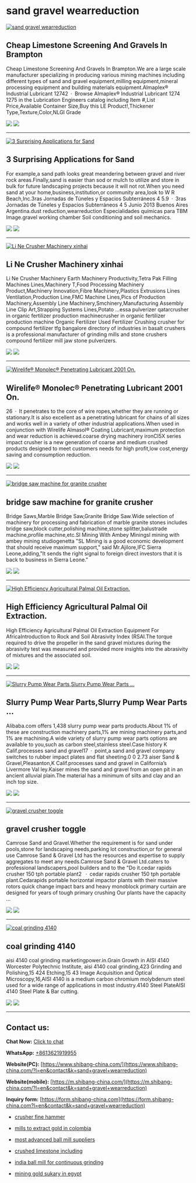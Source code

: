 # sand gravel wearreduction

<a href="https://swt.shibang-china.com/?l=en&img&k=sand+gravel+wearreduction" target="_blank">![sand gravel wearreduction](http://static.shibang-china.com/all-800x300/1038.jpg)</a>

## Cheap Limestone Screening And Gravels In Brampton
Cheap Limestone Screening And Gravels In Brampton.We are a large scale manufacturer specializing in producing various mining machines including different types of sand and gravel equipment,milling equipment,mineral processing equipment and building materials equipment.Almaplex&#174; Industrial Lubricant 12742&ensp;&#0183;&ensp;Browse Almaplex&#174; Industrial Lubricant 1274 1275 in the Lubrication Engineers catalog including Item #,List Price,Available Container Size,Buy this LE Product!,Thickener Type,Texture,Color,NLGI Grade


<a href="https://whatsapp.shibangsoft.com/WhatsApp.php" target="_blank" title="WhatsApp">![](http://static.shibang-china.com/icon/whatsapp.png)</a> <a href="https://swt.shibang-china.com/?l=en&icon&k=sand+gravel+wearreduction" target="_blank">![](http://static.shibang-china.com/icon/chat-en.png)</a>

---

<a href="https://swt.shibang-china.com/?l=en&img&k=sand+gravel+wearreduction" target="_blank">![3 Surprising Applications for Sand](http://static.shibang-china.com/all-800x300/1235.jpg)</a>

## 3 Surprising Applications for Sand
For example,a sand path looks great meandering between gravel and river rock areas.Finally,sand is easier than sod or mulch to utilize and store in bulk for future landscaping projects because it will not rot.When you need sand at your home,business,institution,or community area,look to W R Beach,Inc.3ras Jornadas de T&#250;neles y Espacios Subterr&#225;neos 4 5.9&ensp;&#0183;&ensp;3ras Jornadas de T&#250;neles y Espacios Subterr&#225;neos 4 5 Junio 2013 Buenos Aires Argentina.dust reduction,wearreduction Especialidades qu&#237;micas para TBM Image.gravel working chamber Soil conditioning and soil mechanics.


<a href="https://whatsapp.shibangsoft.com/WhatsApp.php" target="_blank" title="WhatsApp">![](http://static.shibang-china.com/icon/whatsapp.png)</a> <a href="https://swt.shibang-china.com/?l=en&icon&k=sand+gravel+wearreduction" target="_blank">![](http://static.shibang-china.com/icon/chat-en.png)</a>

---

<a href="https://swt.shibang-china.com/?l=en&img&k=sand+gravel+wearreduction" target="_blank">![Li Ne Crusher Machinery xinhai](http://static.shibang-china.com/all-800x300/651.jpg)</a>

## Li Ne Crusher Machinery xinhai
Li Ne Crusher Machinery Earth Machinery Productivity,Tetra Pak Filling Machines Lines,Machinery T,Food Processing Machinery Product,Machinery Innovation,Fibre Machinery,Plastics Extrusions Lines Ventilation,Production Line,FMC Machine Lines,Pics of Production Machinery,Assembly Line Machinery,Smchinery,Manufacturing Assembly Line Clip Art,Strapping Systems Lines,Potato …essa pulverizer qatarcrusher in organic fertilizer production machinecrusher in organic fertilizer production machine Organic Fertilizer Used Fertilizer Crushing crusher for compound fertilizer tfg bangalore directory of industries in basalt crushers is a professional manufacturer of grinding mills and stone crushers compound fertilizer mill jaw stone pulverizers.


<a href="https://whatsapp.shibangsoft.com/WhatsApp.php" target="_blank" title="WhatsApp">![](http://static.shibang-china.com/icon/whatsapp.png)</a> <a href="https://swt.shibang-china.com/?l=en&icon&k=sand+gravel+wearreduction" target="_blank">![](http://static.shibang-china.com/icon/chat-en.png)</a>

---

<a href="https://swt.shibang-china.com/?l=en&img&k=sand+gravel+wearreduction" target="_blank">![Wirelife&#174; Monolec&#174; Penetrating Lubricant 2001 On.](http://static.shibang-china.com/all-800x300/1147.jpg)</a>

## Wirelife&#174; Monolec&#174; Penetrating Lubricant 2001 On.
26&ensp;&#0183;&ensp;It penetrates to the core of wire ropes,whether they are running or stationary.It is also excellent as a penetrating lubricant for chains of all sizes and works well in a variety of other industrial applications.When used in conjunction with Wirelife Almasol&#174; Coating Lubricant,maximum protection and wear reduction is achieved.coarse drying machinery ironCI5X series impact crusher is a new generation of coarse and medium crushed products designed to meet customers needs for high profit,low cost,energy saving and consumption reduction.


<a href="https://whatsapp.shibangsoft.com/WhatsApp.php" target="_blank" title="WhatsApp">![](http://static.shibang-china.com/icon/whatsapp.png)</a> <a href="https://swt.shibang-china.com/?l=en&icon&k=sand+gravel+wearreduction" target="_blank">![](http://static.shibang-china.com/icon/chat-en.png)</a>

---

<a href="https://swt.shibang-china.com/?l=en&img&k=sand+gravel+wearreduction" target="_blank">![bridge saw machine for granite crusher](http://static.shibang-china.com/all-800x300/362.jpg)</a>

## bridge saw machine for granite crusher
Bridge Saws,Marble Bridge Saw,Granite Bridge Saw.Wide selection of machinery for processing and fabrication of marble granite stones includes bridge saw,block cutter,polishing machine,stone splitter,balustrade machine,profile machine,etc.Sl Mining With Ambey Miningsl mining with ambey mining studiogenetta &quot;SL Mining is a good economic development that should receive maximum support,&quot; said Mr.Ajilore,IFC Sierra Leone,adding,&quot;It sends the right signal to foreign direct investors that it is back to business in Sierra Leone.&quot;


<a href="https://whatsapp.shibangsoft.com/WhatsApp.php" target="_blank" title="WhatsApp">![](http://static.shibang-china.com/icon/whatsapp.png)</a> <a href="https://swt.shibang-china.com/?l=en&icon&k=sand+gravel+wearreduction" target="_blank">![](http://static.shibang-china.com/icon/chat-en.png)</a>

---

<a href="https://swt.shibang-china.com/?l=en&img&k=sand+gravel+wearreduction" target="_blank">![High Efficiency Agricultural Palmal Oil Extraction.](http://static.shibang-china.com/all-800x300/1013.jpg)</a>

## High Efficiency Agricultural Palmal Oil Extraction.
High Efficiency Agricultural Palmal Oil Extraction Equipment For AfricaIntroduction to Rock and Soil Abrasivity Index (RSAI.The torque required to drive the propeller in the sand gravel mixtures during the abrasivity test was measured and provided more insights into the abrasivity of mixtures and the associated soil.


<a href="https://whatsapp.shibangsoft.com/WhatsApp.php" target="_blank" title="WhatsApp">![](http://static.shibang-china.com/icon/whatsapp.png)</a> <a href="https://swt.shibang-china.com/?l=en&icon&k=sand+gravel+wearreduction" target="_blank">![](http://static.shibang-china.com/icon/chat-en.png)</a>

---

<a href="https://swt.shibang-china.com/?l=en&img&k=sand+gravel+wearreduction" target="_blank">![Slurry Pump Wear Parts,Slurry Pump Wear Parts …](http://static.shibang-china.com/all-800x300/40.jpg)</a>

## Slurry Pump Wear Parts,Slurry Pump Wear Parts …
Alibaba.com offers 1,438 slurry pump wear parts products.About 1% of these are construction machinery parts,1% are mining machinery parts,and 1% are machining.A wide variety of slurry pump wear parts options are available to you,such as carbon steel,stainless steel.Case history K Calif.processes sand and gravel17&ensp;&#0183;&ensp;point,a sand and gravel company switches to rubber impact plates and flat sheeting.0 0 2.73 aiser Sand &amp; Gravel,Pleasanton,K Calif.processes sand and gravel in California’s Livermore Val ley.Kaiser mines the sand and gravel from an open pit in an ancient alluvial plain.The material has a minimum of silts and clay and an inch top size.


<a href="https://whatsapp.shibangsoft.com/WhatsApp.php" target="_blank" title="WhatsApp">![](http://static.shibang-china.com/icon/whatsapp.png)</a> <a href="https://swt.shibang-china.com/?l=en&icon&k=sand+gravel+wearreduction" target="_blank">![](http://static.shibang-china.com/icon/chat-en.png)</a>

---

<a href="https://swt.shibang-china.com/?l=en&img&k=sand+gravel+wearreduction" target="_blank">![gravel crusher toggle](http://static.shibang-china.com/all-800x300/1243.jpg)</a>

## gravel crusher toggle
Camrose Sand and Gravel.Whether the requirement is for sand under pools,stone for landscaping needs,parking lot construction,or for general use Camrose Sand &amp; Gravel Ltd has the resources and expertise to supply aggregates to meet any needs.Camrose Sand &amp; Gravel Ltd.caters to professional landscapers,pool builders and to the &quot;Do it.cedar rapids crusher 150 tph portable plant2 &ensp;&#0183;&ensp;cedar rapids crusher 150 tph portable plant.Cedarapids portable horizontal impactor plants with their massive rotors quick change impact bars and heavy monoblock primary curtain are designed for years of tough primary crushing Our plants have the capacity …


<a href="https://whatsapp.shibangsoft.com/WhatsApp.php" target="_blank" title="WhatsApp">![](http://static.shibang-china.com/icon/whatsapp.png)</a> <a href="https://swt.shibang-china.com/?l=en&icon&k=sand+gravel+wearreduction" target="_blank">![](http://static.shibang-china.com/icon/chat-en.png)</a>

---

<a href="https://swt.shibang-china.com/?l=en&img&k=sand+gravel+wearreduction" target="_blank">![coal grinding 4140](http://static.shibang-china.com/all-800x300/365.jpg)</a>

## coal grinding 4140
aisi 4140 coal grinding marketingpower.in.Grain Growth in AISI 4140 Worcester Polytechnic Institute, aisi 4140 coal grinding,423 Grinding and Polishing,15 424 Etching,15 43 Image Acquisition and Optical Microscopy,16,AISI 4140 is a medium carbon chromium molybdenum steel used for a wide range of applications in most industry.4140 Steel PlateAISI 4140 Steel Plate &amp; Bar cutting.

<a href="https://whatsapp.shibangsoft.com/WhatsApp.php" target="_blank" title="WhatsApp">![](http://static.shibang-china.com/icon/whatsapp.png)</a> <a href="https://swt.shibang-china.com/?l=en&icon&k=sand+gravel+wearreduction" target="_blank">![](http://static.shibang-china.com/icon/chat-en.png)</a>

---
## Contact us:

**Chat Now:** [Click to chat](https://swt.shibang-china.com?l=en&contact&k=sand+gravel+wearreduction)

**WhatsApp:**  [+8613621919955](https://whatsapp.shibangsoft.com/WhatsApp.php)

**Website(PC):** [https://www.shibang-china.com/](https://www.shibang-china.com/?l=en&contact&k=sand+gravel+wearreduction)

**Website(mobile):** [https://m.shibang-china.com/](https://m.shibang-china.com/?l=en&contact&k=sand+gravel+wearreduction)

**Inquiry form:** [https://form.shibang-china.com](https://form.shibang-china.com?l=en&contact&k=sand+gravel+wearreduction)

* [crusher fine hammer](../145/crusher%20fine%20hammer.md)

* [mills to extract gold in colombia](../143/mills%20to%20extract%20gold%20in%20colombia.md)

* [most advanced ball mill suppliers](../150/most%20advanced%20ball%20mill%20suppliers.md)

* [crushed limestone including](../143/crushed%20limestone%20including.md)

* [india ball mill for continuous grinding](../146/india%20ball%20mill%20for%20continuous%20grinding.md)

* [mining gold sukary in egypt](../141/mining%20gold%20sukary%20in%20egypt.md)